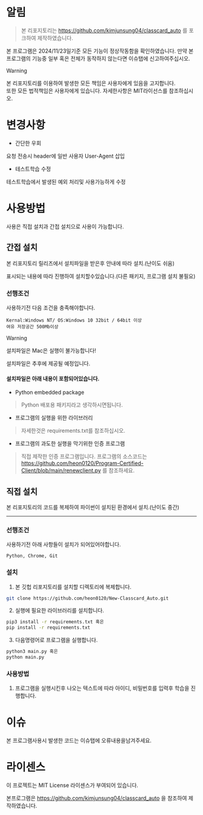 # 알림
> 본 리포지토리는 https://github.com/kimjunsung04/classcard_auto 를 포크하여 제작하였습니다.

본 프로그램은 2024/11/23일기준 모든 기능이 정상작동함을 확인하였습니다.
만약 본프로그램의 기능중 일부 혹은 전체가 동작하지 않는다면 이슈탭에 신고하여주십시오.

> [!Warning]
> 본 리포지토리를 이용하여 발생한 모든 책임은 사용자에게 있음을 고지합니다.<br>
> 또한 모든 법적책임은 사용자에게 있습니다. 자세한사항은 MIT라이선스를 참조하십시오.

# 변경사항
* 간단한 우회
   
요청 전송시 header에 일반 사용자 User-Agent 삽입

* 테스트학습 수정
   
테스트학습에서 발생된 예외 처리및 사용가능하게 수정


# 사용방법
사용은 직접 설치과 간접 설치으로 사용이 가능합니다.

## 간접 설치
본 리포지토리 릴리즈에서 설치파일을 받은후 안내에 따라 설치.(난이도 쉬움)

표시되는 내용에 따라 진행하여 설치할수있습니다.(다른 패키지, 프로그램 설치 불필요)
### 선행조건
사용하기전 다음 조건을 충족해야합니다.

```
Kernal:Windows NT/ OS:Windows 10 32bit / 64bit 이상
여유 저장공간 500Mb이상
```
> [!Warning]
> 설치파일은 Mac은 실행이 불가능합니다!

설치파일은 추후에 제공될 예정입니다.
#### 설치파일은 아래 내용이 포함되어있습니다.

* Python embedded package
> Python 배포용 패키지라고 생각하시면됩니다.

* 프로그램의 실행을 위한 라이브러리
> 자세한것은 requirements.txt를 참조하십시오.

* 프로그램의 과도한 실행을 막기위한 인증 프로그램
> 직접 제작한 인증 프로그램입니다. 프로그램의 소스코드는 https://github.com/heon0120/Program-Certified-Client/blob/main/renewclient.py 를 참조하세요.

## 직접 설치
본 리포지토리의 코드를 복제하여 파이썬이 설치된 환경에서 설치.(난이도 중간)
* * *


### 선행조건
사용하기전 아래 사항들이 설치가 되어있어야합니다.

```
Python, Chrome, Git
```

### 설치
1. 본 깃헙 리포지토리를 설치할 디렉토리에 복제합니다.

```Bash
git clone https://github.com/heon0120/New-Classcard_Auto.git

```

2. 실행에 필요한 라이브러리를 설치합니다.

```Bash
pip3 install -r requirements.txt 혹은
pip install -r requirements.txt
```

3. 다음명령어로 프로그램을 실행합니다.

```Bash
python3 main.py 혹은
python main.py
```
### 사용방법

1. 프로그램을 실행시킨후 나오는 텍스트에 따라 아이디, 비밀번호를 입력후 학습을 진행합니다.


# 이슈
본 프로그램사용시 발생한 코드는 이슈탭에 오류내용을남겨주세요.

# 라이센스
이 프로젝트는 MIT License 라이센스가 부여되어 있습니다.

본프로그램은 https://github.com/kimjunsung04/classcard_auto 을 참조하여 제작하였습니다.
